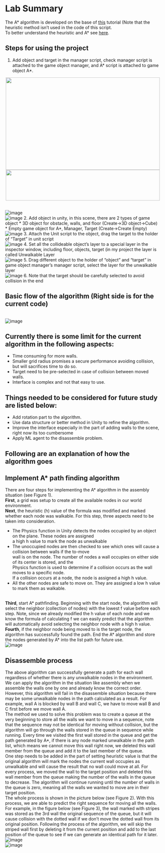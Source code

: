 # Lab Summary
The A* algorithm is developed on the base of [this](https://www.youtube.com/watch?v=-L-WgKMFuhE&list=PLFt_AvWsXl0cq5Umv3pMC9SPnKjfp9eGW&index=1)
tutorial (Note that the heuristic method isn’t used in the code of this script.
<br>To better understand the heuristic and A* see [here](http://theory.stanford.edu/~amitp/GameProgramming/).
## Steps for using the project
1.	Add object and target in the manager script, check manager script is attached to the game object manager, and A* script is attached to game object A*.
<div align=center><img width="500" height="300" src="https://github.com/LOYOJO990618/path-planning-astar/blob/master/SmallExample/Picture/1.png"/></div>

<div align=center><img width="500" height="100" src="https://github.com/LOYOJO990618/path-planning-astar/blob/master/SmallExample/Picture/2.png"/></div>

<br>![image](https://github.com/LOYOJO990618/path-planning-astar/blob/master/SmallExample/Picture/1.png)
<br>![image](https://github.com/LOYOJO990618/path-planning-astar/blob/master/SmallExample/Picture/2.png)
2.	Add object in unity, in this scene, there are 2 types of game object
	* 3D object for obstacle, walls, and floor (Create->3D object->Cube)
	* Empty game object for A*, Manager, Target (Create->Create Empty)
<br>![image](https://github.com/LOYOJO990618/path-planning-astar/blob/master/SmallExample/Picture/3.png)
3.	Attach the Unit script to the object, drag the target to the holder of “Target” in unit script
<br>![image](https://github.com/LOYOJO990618/path-planning-astar/blob/master/SmallExample/Picture/4.png)
4.	Set all the collideable object’s layer to a special layer in the inspector window, including floor, objects, target (in my project the layer is called Unwalkable Layer
<br>![image](https://github.com/LOYOJO990618/path-planning-astar/blob/master/SmallExample/Picture/5.png)
5.	Drag different object to the holder of “object” and “target” in game object manager’s manager script, select the layer for the unwalkable layer
<br>![image](https://github.com/LOYOJO990618/path-planning-astar/blob/master/SmallExample/Picture/6.png)
6.	Note that the target should be carefully selected to avoid collision in the end
## Basic flow of the algorithm (Right side is for the current code)
<br>![image](https://github.com/LOYOJO990618/path-planning-astar/blob/master/SmallExample/Picture/7.png)
## Currently there is some limit for the current algorithm in the following aspects:

* Time consuming for more walls.
* Smaller grid radius promises a secure performance avoiding collision, but will sacrifices time to do so.
* Target need to be pre-selected in case of collision between moved walls.
* Interface is complex and not that easy to use.
	
## Things needed to be considered for future study are listed below:

* Add rotation part to the algorithm.
* Use data structure or better method in Unity to refine the algorithm.
* Improve the interface especially in the part of adding walls to the scene, right now its too cumbersome
* Apply ML agent to the disassemble problem.
## Following are an explanation of how the algorithm goes
## Implement A* path finding algorithm

There are four steps for implementing the A* algorithm in the assembly situation (see Figure 1).
<br>**First**, a grid was setup to create all the available nodes in our world environment. 
<br>**Next**, the heuristic (h) value of the formula was modified and marked whether each node was walkable. For this step, three aspects need to be taken into consideration. 

* The Physics function in Unity detects the nodes occupied by an object on the plane. These nodes are assigned 
	<br>a high h value to mark the node as unwalkable
* The unoccupied nodes are then checked to see which ones will cause a collision between walls if the to-move 
	<br>wall is on the node. The number of nodes a wall occupies on either side of its center is stored, and the 
	<br>Physics function is used to determine if a collision occurs as the wall moves to a specific node. 
	<br>If a collision occurs at a node, the node is assigned a high h value.
* All the other nodes are safe to move on. They are assigned a low h value to mark them as walkable.

<br>**Third**, start A* pathfinding. Beginning with the start node, the algorithm will select the neighbor (collection of nodes) 
with the lowest f value before each step. Note, since we already modified the h value of each node and we know the formula
of calculating f we can easily predict that the algorithm will automatically avoid selecting the neighbor node with a high h value. 
<br>**Fourth**, if the neighbor node being moved to is the target node, the algorithm has successfully found the path. End the A* algorithm 
and store the nodes generated by A* into the list path for future use.
<br>![image](https://github.com/LOYOJO990618/path-planning-astar/blob/master/SmallExample/Picture/8.png)

## Disassemble process

The above algorithm can successfully generate a path for each wall regardless of whether there is any unwalkable nodes in the environment. We can apply the algorithm in the situation like assembly when we assemble the walls one by one and already know the correct order. However, this algorithm will fail in the disassemble situation because there may be some unwalkable nodes in the path calculated as a result. For example, wall A is blocked by wall B and wall C, we have to move wall B and C first before we move wall A. 
<br>The method we used to solve this problem was to create a queue at the very beginning to store all the walls we want to move in a sequence, note that the sequence may not be identical for moving without collision, but the algorithm will go through the walls stored in the queue in sequence while running. Every time we visited the first wall stored in the queue and get the path generated by A*, if there is any node marked unwalkable in the path list, which means we cannot move this wall right now, we deleted this wall member from the queue and add it to the last member of the queue.
<br>One step needs to be added in the part of setting heuristic value is that the original algorithm will mark the nodes the current wall occupies as unwalkable and will cause the result that no wall could move at all.
For every process, we moved the wall to the target position and deleted this wall member from the queue making the number of the walls in the queue to decrease. The algorithm will continue running until the number of walls in the queue is zero, meaning all the walls we wanted to move are in their target position. 
<br>The whole process is shown in the picture below (see Figure 2). With this process, we are able to predict the right sequence for moving all the walls. For example, in the figure below (see Figure 3), the wall marked with stripes was stored as the 3rd wall the original sequence of the queue, but it will cause collision with the dotted wall if we don’t move the dotted wall from its original position. Following the process of the algorithm, we will skip the striped wall first by deleting it from the current position and add to the last position of the queue to see if we can generate an identical path for it later.
<br>![image](https://github.com/LOYOJO990618/path-planning-astar/blob/master/SmallExample/Picture/9.png)
<br>![image](https://github.com/LOYOJO990618/path-planning-astar/blob/master/SmallExample/Picture/10.png)


